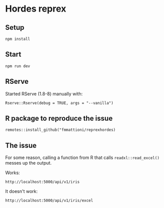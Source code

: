 # Hordes reprex

## Setup

```
npm install
```

## Start

```
npm run dev
```

## RServe

Started RServe (1.8-8) manually with:

```
Rserve::Rserve(debug = TRUE, args = "--vanilla")
```

## R package to reproduce the issue

```
remotes::install_github("fmmattioni/reprexhordes)
```

## The issue

For some reason, calling a function from R that calls `readxl::read_excel()` messes up the output.

Works:

```
http://localhost:5000/api/v1/iris
```

It doesn't work:

```
http://localhost:5000/api/v1/iris/excel
```